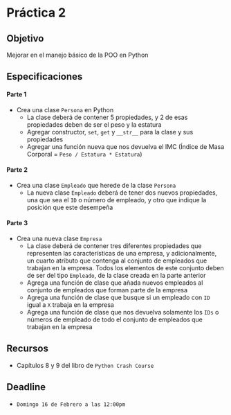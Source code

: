 # Práctica 2

## Objetivo

Mejorar en el manejo básico de la POO en Python

## Especificaciones

#### Parte 1

* Crea una clase `Persona` en Python
  * La clase deberá de contener 5 propiedades, y 2 de esas propiedades deben de ser el peso y la estatura
  * Agregar constructor, `set`, `get` y `__str__` para la clase y sus propiedades
  * Agregar una función nueva que nos devuelva el IMC (Índice de Masa Corporal = `Peso / Estatura * Estatura`)

#### Parte 2

* Crea una clase `Empleado` que herede de la clase `Persona`
  * La nueva clase `Empleado` deberá de tener dos nuevos propiedades, una que sea el `ID` o número de empleado, y otro que indique la posición que este desempeña

#### Parte 3

* Crea una nueva clase `Empresa`
  * La clase deberá de contener tres diferentes propiedades que representen las características de una empresa, y adicionalmente, un cuarto atributo que contenga al conjunto de empleados que trabajan en la empresa. Todos los elementos de este conjunto deben de ser del tipo `Empleado`, de la clase creada en la parte anterior
  * Agrega una función de clase que añada nuevos empleados al conjunto de empleados que forman parte de la empresa
  * Agrega una función de clase que busque si un empleado con `ID` igual a `X` trabaja en la empresa
  * Agrega una función de clase que nos devuelva solamente los `IDs` o números de empleado de todo el conjunto de empleados que trabajan en la empresa

## Recursos

* Capítulos 8 y 9 del libro de `Python Crash Course`

## Deadline

* `Domingo 16 de Febrero a las 12:00pm`
